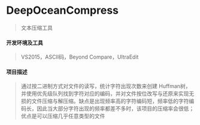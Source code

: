 # DeepOceanCompress

> 文本压缩工具

#### 开发环境及工具
> VS2015，ASCII码，Beyond Compare，UltraEdit

#### 项目描述
> 通过按二进制方式对文件的读写，统计字符出现次数来创建 Huffman树，并使用优先级队列找到字符对应的编码，并对文件按位改写与还原来实现无损的文件压缩与解压缩。缺点是出现频率高的字符编码短，频率低的字符编码长，因此当大部分字符出现的频率都差不多时，该项目的压缩率会很低；优点是可以压缩几乎任意类型的文件
